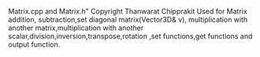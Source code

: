 Matrix.cpp and Matrix.h" Copyright Thanwarat Chipprakit
Used for Matrix addition, subtraction,set diagonal matrix(Vector3D& v), multiplication with another matrix,multiplication with another scalar,division,inversion,transpose,rotation ,set functions,get functions and output function.
